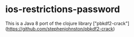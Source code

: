 # ios-restrictions-password
This is a Java 8 port of the clojure library ["pbkdf2-crack"] (https://github.com/stephenjohnston/pbkdf2-crack)
